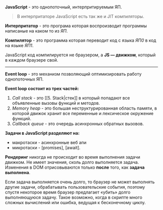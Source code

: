 
**JavaScript** - это однопоточный, интерпритируемым ЯП. 

> В интерпритаторе JavaScript есть так же и JIT компиляторы.

**Интерпритатор** - это програма которая воспроизводит программы написаные на каком то из *ЯП*.

**Компилятор** - это программа которая переводит код с языка *ЯП0* в код на языке *ЯП1*.

JavaScript код компилируется не браузером, а **JS — движком**, который в каждом браузере свой.

---

**Event loop** - это механизм позволяющий оптимизировать работу однопоточных ЯП.

**Event loop состоит из трех частей:**
1. *Call stack* - это [[5. Stack|стек]] в который попадают все объявленные вызовы функций и методов.
2. *Memory heap* - это большая неструктурированная область памяти, в которой движок хранит все переменные и лексическое окружение функций.
3. *Callback queue* - это очередь асинхронных обратных вызовов.

**Задачи в JavaScript разделяют на:**
- макротаски - асинхронные веб апи
- микротаски - [promises], [await].


**Рендеринг** никогда не происходит во время выполнения задачи движком. Не имеет значения, сколь долго выполняется задача. Изменения в DOM отрисовываются только **после** того, как **задача выполнена**.


Если задача выполняется очень долго, то браузер не может выполнять другие задачи, обрабатывать пользовательские события, поэтому спустя некоторое время браузер предлагает «убить» долго выполняющуюся задачу. Такое возможно, когда в скрипте много сложных вычислений или ошибка, ведущая к бесконечному циклу.